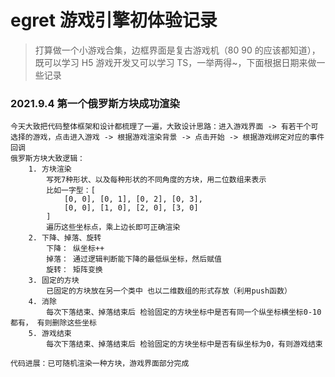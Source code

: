 # egret 游戏引擎初体验记录

> 打算做一个小游戏合集，边框界面是复古游戏机（80 90 的应该都知道），既可以学习 H5 游戏开发又可以学习 TS，一举两得~，下面根据日期来做一些记录

### 2021.9.4 第一个俄罗斯方块成功渲染

    今天大致把代码整体框架和设计都梳理了一遍，大致设计思路：进入游戏界面 -> 有若干个可选择的游戏，点击进入游戏 -> 根据游戏渲染背景 -> 点击开始 -> 根据游戏绑定对应的事件回调
    俄罗斯方块大致逻辑：
        1. 方块渲染
            写死7种形状、以及每种形状的不同角度的方块，用二位数组来表示
            比如一字型：[
                [0, 0], [0, 1], [0, 2], [0, 3],
                [0, 0], [1, 0], [2, 0], [3, 0]
            ]
            遍历这些坐标点，乘上边长即可正确渲染
        2. 下降、掉落、旋转
            下降： 纵坐标++
            掉落： 通过逻辑判断能下降的最低纵坐标，然后赋值
            旋转： 矩阵变换
        3. 固定的方块
            已固定的方块放在另一个类中 也以二维数组的形式存放（利用push函数）
        4. 消除
            每次下落结束、掉落结束后 检验固定的方块坐标中是否有同一个纵坐标横坐标0-10都有， 有则删除这些坐标
        5. 游戏结束
            每次下落结束、掉落结束后 检验固定的方块坐标中是否有纵坐标为0，有则游戏结束

    代码进展：已可随机渲染一种方块，游戏界面部分完成
